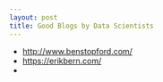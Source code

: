 ```yaml
---
layout: post
title: Good Blogs by Data Scientists
---
```


* http://www.benstopford.com/
* https://erikbern.com/
* 
